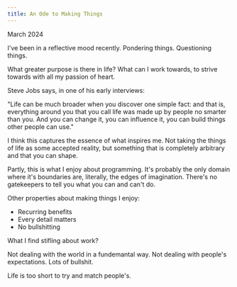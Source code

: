 ```yaml
---
title: An Ode to Making Things
---
```


March 2024

I've been in a reflective mood recently. Pondering things. Questioning things.

What greater purpose is there in life? What can I work towards, to strive towards with all my passion of heart.

Steve Jobs says, in one of his early interviews:

"Life can be much broader when you discover one simple fact: and that is, everything around you that you call life was made up by people no smarter than you. And you can change it, you can influence it, you can build things other people can use."

I think this captures the essence of what inspires me. Not taking the things of life as some accepted reality, but something that is completely arbitrary and that you can shape.

Partly, this is what I enjoy about programming. It's probably the only domain where it's boundaries are, literally, the edges of imagination. There's no gatekeepers to tell you what you can and can't do.

Other properties about making things I enjoy:

- Recurring benefits
- Every detail matters
- No bullshitting

What I find stifling about work?

Not dealing with the world in a fundemantal way. Not dealing with people's expectations. Lots of bullshit.

Life is too short to try and match people's.

